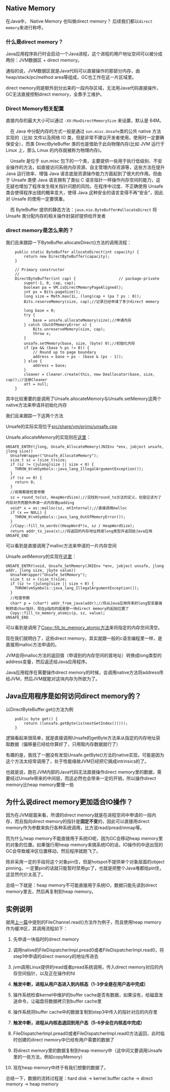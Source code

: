 ## Native Memory 

在Java中， Native Memory 也叫做direct memory？ 后续我们都以`direct memory`来进行称呼。 

### 什么是direct memory？

Java应用程序执行时会启动一个Java进程，这个进程的用户地址空间可以被分成两份：JVM数据区 + direct memory。

通俗的说，JVM数据区就是Java代码可以直接操作的那部分内存，由heap/stack/pc/method area等组成，GC也工作在这一片区域里。

direct memory则是额外划分出来的一段内存区域，无法用Java代码直接操作，GC无法直接控制direct memory，全靠手工维护。

### Direct Memory相关配置

直接内存的最大大小可以通过 `-XX:MaxDirectMemorySize` 来设置，默认是 64M。

 在 Java 中分配内存的方式一般是通过 `sun.misc.Unsafe`类的公共 native 方法实现的（比如 文件以及网络 IO 类，但是非常不建议开发者使用，使用时一定要确保安全），而类 DirectByteBuffer 类的也是借助于此向物理内存(比如 JVM 运行于 Linux 上，那么 Linux 的内存就被称为物理内存)。

 Unsafe 是位于 sun.misc 包下的一个类，主要提供一些用于执行低级别、不安全操作的方法，如直接访问系统内存资源、自主管理内存资源等，这些方法在提升 Java 运行效率、增强 Java 语言底层资源操作能力方面起到了很大的作用。但由于 Unsafe 类使 Java 语言拥有了类似 C 语言指针一样操作内存空间的能力，这无疑也增加了程序发生相关指针问题的风险。在程序中过度、不正确使用 Unsafe 类会使得程序出错的概率变大，使得 Java 这种安全的语言变得不再“安全”，因此对 Unsafe 的使用一定要慎重。

 而 ByteBuffer 提供的静态方法：`java.nio.ByteBuffer#allocateDirect` 将 Unsafe 类分配内存的相关操作封装好提供给开发者

### direct memory是怎么来的？

我们且来跟踪一下ByteBuffer.allocateDirect()方法的调用流程：

```
    public static ByteBuffer allocateDirect(int capacity) {
        return new DirectByteBuffer(capacity);
    }

    // Primary constructor
    //
    DirectByteBuffer(int cap) {                   // package-private
        super(-1, 0, cap, cap);
        boolean pa = VM.isDirectMemoryPageAligned();
        int ps = Bits.pageSize();
        long size = Math.max(1L, (long)cap + (pa ? ps : 0));
        Bits.reserveMemory(size, cap);//记录已经申请了多少direct memory

        long base = 0;
        try {
            base = unsafe.allocateMemory(size);//申请内存
        } catch (OutOfMemoryError x) {
            Bits.unreserveMemory(size, cap);
            throw x;
        }
        unsafe.setMemory(base, size, (byte) 0);//初始化内存
        if (pa && (base % ps != 0)) {
            // Round up to page boundary
            address = base + ps - (base & (ps - 1));
        } else {
            address = base;
        }
        cleaner = Cleaner.create(this, new Deallocator(base, size, cap));//注册Cleaner
        att = null;
    }
```

其中比较重要的是调用了Unsafe.allocateMemory与Unsafe.setMemory这两个native方法来申请并初始化内存

我们且来跟踪一下这两个方法

Unsafe的实际实现位于[src/share/vm/prims/unsafe.cpp](http://hg.openjdk.java.net/jdk8/jdk8/hotspot/file/87ee5ee27509/src/share/vm/prims/unsafe.cpp)

Unsafe.allocateMemory的实现则在[这里](http://hg.openjdk.java.net/jdk8/jdk8/hotspot/file/87ee5ee27509/src/share/vm/prims/unsafe.cpp#l583)：

```
UNSAFE_ENTRY(jlong, Unsafe_AllocateMemory(JNIEnv *env, jobject unsafe, jlong size))
  UnsafeWrapper("Unsafe_AllocateMemory");
  size_t sz = (size_t)size;
  if (sz != (julong)size || size < 0) {
    THROW_0(vmSymbols::java_lang_IllegalArgumentException());
  }
  if (sz == 0) {
    return 0;
  }
  //前面都是检查参数
  sz = round_to(sz, HeapWordSize);//没找到round_to方法的定义，但是应该为了内存对齐而额外申请一点内存做padding
  void* x = os::malloc(sz, mtInternal);//直接调用malloc
  if (x == NULL) {
    THROW_0(vmSymbols::java_lang_OutOfMemoryError());
  }
  //Copy::fill_to_words((HeapWord*)x, sz / HeapWordSize);
  return addr_to_java(x);//将返回的内存地址转成long类型并返回给Java应用
UNSAFE_END
```

可以看到是直接调用了malloc方法来申请的一片内存空间

Unsafe.setMemory的实现在[这里](http://hg.openjdk.java.net/jdk8/jdk8/hotspot/file/87ee5ee27509/src/share/vm/prims/unsafe.cpp#l629)：

```
UNSAFE_ENTRY(void, Unsafe_SetMemory(JNIEnv *env, jobject unsafe, jlong addr, jlong size, jbyte value))
  UnsafeWrapper("Unsafe_SetMemory");
  size_t sz = (size_t)size;
  if (sz != (julong)size || size < 0) {
    THROW(vmSymbols::java_lang_IllegalArgumentException());
  }
  //检查参数
  char* p = (char*) addr_from_java(addr);//将从Java应用传来的long型变量强制转成char指针，现在p指向的就是那一块direct memory的起始位置了
  Copy::fill_to_memory_atomic(p, sz, value);
UNSAFE_END
```

可以看到是调用了[Copy::fill_to_memory_atomic方法](http://hg.openjdk.java.net/jdk8/jdk8/hotspot/file/87ee5ee27509/src/share/vm/utilities/copy.cpp#l57)来将指定的内存空间清空。

 

现在我们就明白了，这些direct memory，其实就跟一般的c语言编程里一样，是直接用malloc方法申请的。

JVM会将malloc方法的返回值（申请到的内存空间的首地址）转换成long类型的address变量，然后返还给Java应用程序。

Java应用程序在需要操作direct memory的时候，会调用native方法将address传给JVM，然后JVM就能对这块内存为所欲为了。

 



## Java应用程序是如何访问direct memory的？

以DirectByteBuffer.get()方法为例

```
    public byte get() {
        return ((unsafe.getByte(ix(nextGetIndex()))));
    }
```

逻辑看起来很简单，就是直接调用Unsafe的getByte方法来从指定的内存地址获取数据（偏移量已经给你算好了，只用取内存数据就行了）

有趣的是，我找了一圈没有发现Unsafe.getByte()方法的native实现，可能是因为这个方法太经常调用了，处于性能缘故JVM已经把它搞成intrinsics的了。

也就是说，跑在JVM内部的Java代码无法直接操作direct memory里的数据，需要经过Unsafe带来的中间层，而这必然也会带来一定的开销，所以操作direct memory比heap memory要慢一些



## 为什么说direct memory更加适合IO操作？

因为在JVM层面来看，所谓的direct memory就是在进程空间中申请的一段内存，而且指向direct memory的指针是**固定不变**的，因此可以直接用direct memory作为参数来执行各种系统调用，比方说read/pread/mmap等。

而为什么heap memory不能直接用于系统IO呢，因为GC会移动heap memory里的对象的位置。如果强行用heap memory来搞系统IO的话，IO操作的中途出现的GC会导致缓冲区位置移动，然后程序就跑飞了。

除非采用一定的手段将这个对象pin住，但是hotspot不提供单个对象层面的object pinning，一定要pin的话就只能暂时禁用gc了，也就是把整个Java堆都给pin住，这显然代价太高了。

总结一下就是：heap memory不可能直接用于系统IO，数据只能先读到direct memory里去，然后再复制到heap memory。



## 实例说明

就用[上一篇](http://www.cnblogs.com/stevenczp/p/7506033.html)中提到的FileChannel.read()方法作为例子，而且使用heap memory作为缓冲区，其调用流程如下：

1. 先申请一块临时的direct memory

2. 调用native的FileDispatcherImpl.pread0或者FileDispatcherImpl.read0，将step1中申请的direct memory的地址传进去

3. jvm调用Linux提供的read或者pread系统调用，传入direct memory对应的内存空间指针，以及正在操作的fd

4. **触发中断，进程从用户态进入到内核态（1-3步全是在用户态中完成）**

5. 操作系统检查kernel中维护的buffer cache是否有数据，如果没有，给磁盘发送命令，让磁盘将数据拷贝到buffer cache里

6. 操作系统将buffer cache中的数据复制到step3中传入的指针对应的内存里
7. **触发中断，进程从内核态退回到用户态（5-6步全在内核态中完成）**

8. FileDispatcherImpl.pread0或者FileDispatcherImpl.read0方法返回，此时临时创建的direct memory中已经有用户需要的数据了

9. 将direct memory里的数据复制到heap memory中（这中间又要调用Unsafe里的一些方法，例如copyMemory）

10. 现在heap memory中终于有我们想要的数据了。

总结一下，数据的流转过程是：hard disk -> kernel buffer cache -> direct memory -> heap memory


